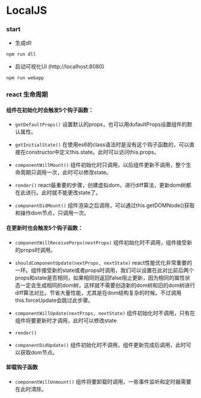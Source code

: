 # LocalJS

### start
* 生成dll
```sh
npm run dll
```

* 启动可视化UI (http://localhost:8080)
```sh
npm run webapp
```

### react 生命周期
#### 组件在初始化时会触发5个钩子函数：
* `getDefaultProps()`
设置默认的props，也可以用dufaultProps设置组件的默认属性。

* `getInitialState()`
在使用es6的class语法时是没有这个钩子函数的，可以直接在constructor中定义this.state。此时可以访问this.props。

* `componentWillMount()`
组件初始化时只调用，以后组件更新不调用，整个生命周期只调用一次，此时可以修改state。

* `render()`
react最重要的步骤，创建虚拟dom，进行diff算法，更新dom树都在此进行。此时就不能更改state了。

* `componentDidMount()`
组件渲染之后调用，可以通过this.getDOMNode()获取和操作dom节点，只调用一次。

#### 在更新时也会触发5个钩子函数：
* `componentWillReceivePorps(nextProps)`
组件初始化时不调用，组件接受新的props时调用。

* `shouldComponentUpdate(nextProps, nextState)`
react性能优化非常重要的一环。组件接受新的state或者props时调用，我们可以设置在此对比前后两个props和state是否相同，如果相同则返回false阻止更新，因为相同的属性状态一定会生成相同的dom树，这样就不需要创造新的dom树和旧的dom树进行diff算法对比，节省大量性能，尤其是在dom结构复杂的时候。不过调用this.forceUpdate会跳过此步骤。

* `componentWillUpdate(nextProps, nextState)`
组件初始化时不调用，只有在组件将要更新时才调用，此时可以修改state

* `render()`

* `componentDidUpdate()`
组件初始化时不调用，组件更新完成后调用，此时可以获取dom节点。

#### 卸载钩子函数
* `componentWillUnmount()`
组件将要卸载时调用，一些事件监听和定时器需要在此时清除。
